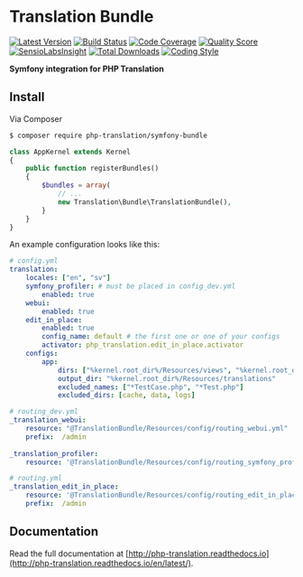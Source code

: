 # Translation Bundle

[![Latest Version](https://img.shields.io/github/release/php-translation/symfony-bundle.svg?style=flat-square)](https://github.com/php-translation/symfony-bundle/releases)
[![Build Status](https://img.shields.io/travis/php-translation/symfony-bundle.svg?style=flat-square)](https://travis-ci.org/php-translation/symfony-bundle)
[![Code Coverage](https://img.shields.io/scrutinizer/coverage/g/php-translation/symfony-bundle.svg?style=flat-square)](https://scrutinizer-ci.com/g/php-translation/symfony-bundle)
[![Quality Score](https://img.shields.io/scrutinizer/g/php-translation/symfony-bundle.svg?style=flat-square)](https://scrutinizer-ci.com/g/php-translation/symfony-bundle)
[![SensioLabsInsight](https://insight.sensiolabs.com/projects/c289ebe2-41c4-429f-afba-de2f905b9bdb/mini.png)](https://insight.sensiolabs.com/projects/c289ebe2-41c4-429f-afba-de2f905b9bdb)
[![Total Downloads](https://img.shields.io/packagist/dt/php-translation/symfony-bundle.svg?style=flat-square)](https://packagist.org/packages/php-translation/symfony-bundle)
[![Coding Style](https://styleci.io/repos/75462210/shield)](https://styleci.io/repos/75462210)


**Symfony integration for PHP Translation**

## Install

Via Composer

``` bash
$ composer require php-translation/symfony-bundle
```

```php
class AppKernel extends Kernel
{
    public function registerBundles()
    {
        $bundles = array(
            // ...
            new Translation\Bundle\TranslationBundle(),
        }
    }
}
```

An example configuration looks like this: 

```yaml
# config.yml
translation:
    locales: ["en", "sv"]
    symfony_profiler: # must be placed in config_dev.yml
        enabled: true
    webui:
        enabled: true
    edit_in_place:
        enabled: true
        config_name: default # the first one or one of your configs
        activator: php_translation.edit_in_place.activator
    configs:
        app:
            dirs: ["%kernel.root_dir%/Resources/views", "%kernel.root_dir%/../src"]
            output_dir: "%kernel.root_dir%/Resources/translations"
            excluded_names: ["*TestCase.php", "*Test.php"]
            excluded_dirs: [cache, data, logs]
```

```yaml
# routing_dev.yml
_translation_webui:
    resource: "@TranslationBundle/Resources/config/routing_webui.yml"
    prefix:  /admin
  
_translation_profiler:
    resource: '@TranslationBundle/Resources/config/routing_symfony_profiler.yml'
```

```yaml
# routing.yml
_translation_edit_in_place:
    resource: '@TranslationBundle/Resources/config/routing_edit_in_place.yml'
    prefix:  /admin
```

## Documentation

Read the full documentation at [http://php-translation.readthedocs.io](http://php-translation.readthedocs.io/en/latest/).

